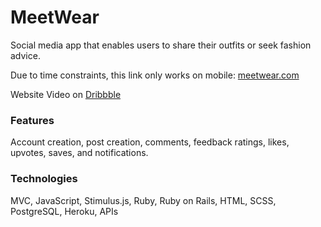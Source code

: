 # MeetWear  
Social media app that enables users to share their outfits or seek fashion advice. 
  
Due to time constraints, this link only works on mobile: [meetwear.com](https://meetwear.me/)  
  
Website Video on [Dribbble](https://dribbble.com/shots/22382110-MeetWear-Social-Media-App)  
   
### Features    
Account creation, post creation, comments, feedback ratings, likes, upvotes, saves, and notifications. 
  
### Technologies   
MVC, JavaScript, Stimulus.js, Ruby, Ruby on Rails, HTML, SCSS, PostgreSQL, Heroku, APIs  
   

